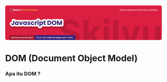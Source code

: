 ![Image Banner!](../assets/js-banner-DOM.png "Javascript")
# **DOM (Document Object Model)**
### Apa itu DOM ?
